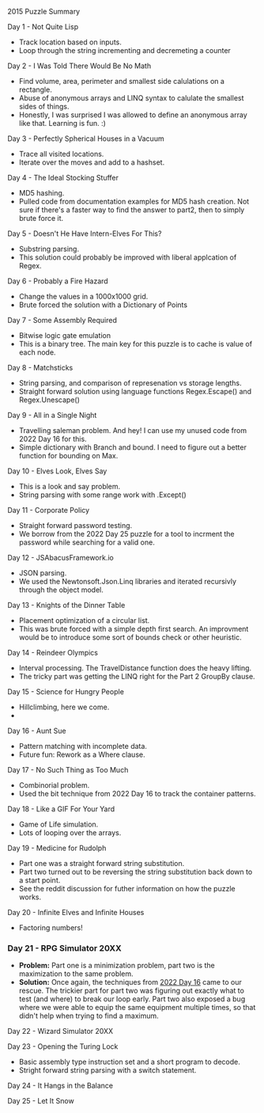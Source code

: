 2015 Puzzle Summary 

Day 1 - Not Quite Lisp
- Track location based on inputs. 
- Loop through the string incrementing and decremeting a counter

Day 2 - I Was Told There Would Be No Math
- Find volume, area, perimeter and smallest side calulations on a rectangle.
- Abuse of anonymous arrays and LINQ syntax to calulate the smallest sides of things.
- Honestly, I was surprised I was allowed to define an anonymous array like that. Learning is fun. :) 

Day 3 - Perfectly Spherical Houses in a Vacuum
- Trace all visited locations.
- Iterate over the moves and add to a hashset. 

Day 4 - The Ideal Stocking Stuffer
- MD5 hashing. 
- Pulled code from documentation examples for MD5 hash creation. Not sure if there's a faster way to find the answer to part2, then to simply brute force it. 

Day 5 - Doesn't He Have Intern-Elves For This?
- Substring parsing. 
- This solution could probably be improved with liberal applcation of Regex.

Day 6 - Probably a Fire Hazard
- Change the values in a 1000x1000 grid. 
- Brute forced the solution with a Dictionary of Points

Day 7 - Some Assembly Required
- Bitwise logic gate emulation 
- This is a binary tree. The main key for this puzzle is to cache is value of each node. 

Day 8 - Matchsticks
- String parsing, and comparison of represenation vs storage lengths.
- Straight forward solution using language functions Regex.Escape() and Regex.Unescape()

Day 9 - All in a Single Night
- Travelling saleman problem. And hey! I can use my unused code from 2022 Day 16 for this. 
- Simple dictionary with Branch and bound. I need to figure out a better function for bounding on Max.

Day 10 - Elves Look, Elves Say
- This is a look and say problem. 
- String parsing with some range work with .Except()

Day 11 - Corporate Policy
- Straight forward password testing.
- We borrow from the 2022 Day 25 puzzle for a tool to incrment the password while searching for a valid one.

Day 12 - JSAbacusFramework.io
- JSON parsing.
- We used the Newtonsoft.Json.Linq libraries and iterated recursivly through the object model. 

Day 13 - Knights of the Dinner Table
- Placement optimization of a circular list.
- This was brute forced with a simple depth first search. An improvment would be to introduce some sort of bounds check or other heuristic.  

Day 14 - Reindeer Olympics
- Interval processing. The TravelDistance function does the heavy lifting.
- The tricky part was getting the LINQ right for the Part 2 GroupBy clause. 

Day 15 - Science for Hungry People
- Hillclimbing, here we come.
- 

Day 16 - Aunt Sue
- Pattern matching with incomplete data. 
- Future fun: Rework as a Where clause. 

Day 17 - No Such Thing as Too Much
- Combinorial problem.
- Used the bit technique from 2022 Day 16 to track the container patterns.

Day 18 - Like a GIF For Your Yard
- Game of Life simulation.
- Lots of looping over the arrays. 

Day 19 - Medicine for Rudolph
- Part one was a straight forward string substitution. 
- Part two turned out to be reversing the string substitution back down to a start point.
- See the reddit discussion for futher information on how the puzzle works.

Day 20 - Infinite Elves and Infinite Houses
- Factoring numbers!

### Day 21 - RPG Simulator 20XX
- **Problem:** Part one is a minimization problem, part two is the maximization to the same problem. 
- **Solution:** Once again, the techniques from [2022 Day 16](../2022/Day%2016/) came to our rescue. The trickier part for part two was figuring out exactly what to test (and where) to break our loop early. Part two also exposed a bug where we were able to equip the same equipment multiple times, so that didn't help when trying to find a maximum.

Day 22 - Wizard Simulator 20XX

Day 23 - Opening the Turing Lock
- Basic assembly type instruction set and a short program to decode.
- Stright forward string parsing with a switch statement.

Day 24 - It Hangs in the Balance

Day 25 - Let It Snow